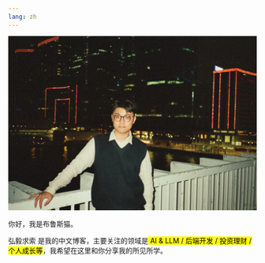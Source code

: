 ```yaml
---
lang: zh
---
```


![_布鲁斯](09f5ed77e605e0e20b0e04a7b8630b8.jpg)

你好，我是布鲁斯猫。

弘毅求索 是我的中文博客，主要关注的领域是<mark> AI & LLM / 后端开发 / 投资理财 / 个人成长等</mark>，我希望在这里和你分享我的所见所学。



